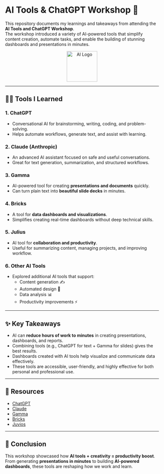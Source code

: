 # AI Tools & ChatGPT Workshop 🚀

This repository documents my learnings and takeaways from attending the **AI Tools and ChatGPT Workshop**.  
The workshop introduced a variety of AI-powered tools that simplify content creation, automate tasks, and enable the building of stunning dashboards and presentations in minutes.

<p align="center">
  <img src="https://img.icons8.com/fluency/240/artificial-intelligence.png" alt="AI Logo" width="100"/>
</p>

---

## 🧑‍💻 Tools I Learned

### 1. **ChatGPT**
- Conversational AI for brainstorming, writing, coding, and problem-solving.
- Helps automate workflows, generate text, and assist with learning.

### 2. **Claude (Anthropic)**
- An advanced AI assistant focused on safe and useful conversations.
- Great for text generation, summarization, and structured workflows.

### 3. **Gamma**
- AI-powered tool for creating **presentations and documents** quickly.
- Can turn plain text into **beautiful slide decks** in minutes.

### 4. **Bricks**
- A tool for **data dashboards and visualizations**.
- Simplifies creating real-time dashboards without deep technical skills.

### 5. **Julius**
- AI tool for **collaboration and productivity**.
- Useful for summarizing content, managing projects, and improving workflow.

### 6. **Other AI Tools**
- Explored additional AI tools that support:
  - Content generation ✍️  
  - Automated design 🎨  
  - Data analysis 📊  
  - Productivity improvements ⚡  

---

## ✨ Key Takeaways
- AI can **reduce hours of work to minutes** in creating presentations, dashboards, and reports.  
- Combining tools (e.g., ChatGPT for text + Gamma for slides) gives the best results.  
- Dashboards created with AI tools help visualize and communicate data effectively.  
- These tools are accessible, user-friendly, and highly effective for both personal and professional use.  

---


## 🔗 Resources

- [ChatGPT](https://chat.openai.com/)  
- [Claude](https://www.anthropic.com/)  
- [Gamma](https://gamma.app/)  
- [Bricks](https://bricks.ai/)  
- [Juvios](https://juvios.com/)  

---

## 🏁 Conclusion
This workshop showcased how **AI tools + creativity = productivity boost**.  
From generating **presentations in minutes** to building **AI-powered dashboards**, these tools are reshaping how we work and learn.  
